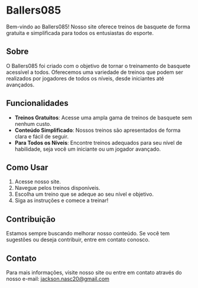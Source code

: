 # 
# Ballers085

Bem-vindo ao Ballers085! Nosso site oferece treinos de basquete de forma gratuita e simplificada para todos os entusiastas do esporte.

## Sobre

O Ballers085 foi criado com o objetivo de tornar o treinamento de basquete acessível a todos. Oferecemos uma variedade de treinos que podem ser realizados por jogadores de todos os níveis, desde iniciantes até avançados.

## Funcionalidades

- **Treinos Gratuitos**: Acesse uma ampla gama de treinos de basquete sem nenhum custo.
- **Conteúdo Simplificado**: Nossos treinos são apresentados de forma clara e fácil de seguir.
- **Para Todos os Níveis**: Encontre treinos adequados para seu nível de habilidade, seja você um iniciante ou um jogador avançado.

## Como Usar

1. Acesse nosso site.
2. Navegue pelos treinos disponíveis.
3. Escolha um treino que se adeque ao seu nível e objetivo.
4. Siga as instruções e comece a treinar!

## Contribuição

Estamos sempre buscando melhorar nosso conteúdo. Se você tem sugestões ou deseja contribuir, entre em contato conosco.

## Contato

Para mais informações, visite nosso site ou entre em contato através do nosso e-mail: jackson.nasc20@gmail.com
